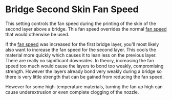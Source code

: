 Bridge Second Skin Fan Speed
====
This setting controls the fan speed during the printing of the skin of the second layer above a bridge. This fan speed overrides the normal [fan speed](cool_fan_speed.md) that would otherwise be used.

If the [fan speed](bridge_fan_speed.md) was increased for the first bridge layer, you'll most likely also want to increase the fan speed for the second layer. This cools the material more quickly which causes it to lean less on the previous layer. There are really no significant downsides. In theory, increasing the fan speed too much would cause the layers to bond too weakly, compromising strength. However the layers already bond very weakly during a bridge so there is very little strength that can be gained from reducing the fan speed.

However for some high-temperature materials, turning the fan up high can cause underextrusion or even complete clogging of the nozzle.